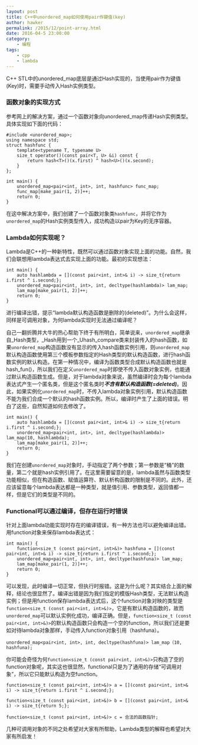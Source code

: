 ```yaml
---
layout: post
title: C++中unordered_map如何使用pair作键值(key)
author: hawker
permalink: /2015/12/point-array.html
date: 2016-04-5 23:00:00
category:
    - 编程
tags:
    - cpp
    - lambda
---
```

C++ STL中的unordered_map底层是通过Hash实现的，当使用pair作为键值(Key)时，需要手动传入Hash实例类型。

### 函数对象的实现方式

参考网上的解决方案，通过一个函数对象向unordered_map传递Hash实例类型。具体实现如下面的代码：

	#include <unordered_map>;
	using namespace std;
	struct hashfunc {
		template<typename T, typename U>
		size_t operator()(const pair<T, U> &i) const {
			return hash<T>()(x.first) ^ hash<U>()(x.second);
		}
	};
	
	int main() {
		unordered_map<pair<int, int>, int, hashfunc> func_map;
		func_map[make_pair(1, 2)]++;
		return 0;
	}
	
在这中解决方案中，我们创建了一个函数对象类`hashfunc`，并将它作为`unordered_map`的Hash实例类型传入，成功构造以pair为Key的无序容器。

### Lambda如何实现呢？
Lambda是C++的一种新特性，既然可以通过函数对象实现上面的功能。自然，我们会联想用lambda表达式去实现上面的功能。最初的实现想法：

	int main() {
		auto hashlambda = [](const pair<int, int>& i) -> size_t{return i.first ^ i.second;};
		unordered_map<pair<int, int>, int, decltype(hashlambda)> lam_map;
		lam_map[make_pair(1, 2)]++;
		return 0;
	}

进行编译出错，提示“lambda默认构造函数是删除的(deleted)”。为什么会这样，同样是可调用对象，为何lambda实现时无法通过编译呢？

自己一翻折腾并大牛的热心帮助下终于有所明白，简单说来，`unordered_map`继承自_Hash类型，_Hash用到一个_Uhash_compare类来封装传入的hash函数，如果`unordered_map`构造函数没有显示的传入hash函数实例引用，则`unordered_map`默认构造函数使用第三个模板参数指定的Hash类型的默认构造函数，进行hash函数实例的默认构造。在第一种情况中，编译为函数类型合成默认构造函数也就是hash_fun()，所以我们在定义`unordered_map`时即使不传入函数对象实例，也能通过默认构造函数生成。但是，对于lambda对象来说，虽然编译时会为每个lambda表达式产生一个匿名类，但是这个匿名类时***不含有默认构造函数(=deleted)***。因此，如果实例化`unordered_map`时，不传入lambda对象实例引用，默认构造函数不能为我们合成一个默认的hash函数实例。所以，编译时产生了上面的错误。明白了这些，自然知道如何去修改了。

	int main() {
		auto hashlambda = [](const pair<int, int>& i) -> size_t{return i.first ^ i.second;};
		unordered_map<pair<int, int>, int, decltype(hashlambda)> lam_map(10, hashlambda);
		lam_map[make_pair(1, 2)]++;
		return 0;
	}
	
我们在创建`unordered_map`对象时，手动指定了两个参数；第一参数是“桶”的数量，第二个就是hash实例引用了。在这里需要留意的是，lambda虽然与函数类型功能相似，但在构造函数、赋值运算符、默认析构函数的限制是不同的。此外，还应该留意每个lambda表达都是一种类型，就是值引用、参数类型，返回值都一样，但是它们的类型是不同的。

### Functional可以通过编译，但存在运行时错误

针对上面lambda功能实现时存在的编译错误，有一种方法也可以避免编译出错。用function对象来保存lambda表达式：

	int main() {
		function<size_t (const pair<int, int>&)> hashfuna = [](const pair<int, int>& i) -> size_t{return i.first ^ i.second;};
		unordered_map<pair<int, int>, int, decltype(hashfuna)> lam_map;
		lam_map[make_pair(1, 2)]++;
		return 0;
	}
	
可以发现，此时编译一切正常，但执行时报错。这是为什么呢？其实结合上面的解释，结论也很显然了。编译出错是因为我们指定的模版Hash类型，无法默认构造实例；但是用function保存lambda表达式后，这个function对象对映的类型是`function<size_t (const pair<int, int>&)>`，它是有默认构造函数的，故而`unordered_map`可以默认实例化成功，编译正确。但是，`function<size_t (const pair<int, int>&)>`的默认构造函数只会构造一个空的function，所以我们还是要如对待lambda对象那样，手动传入function对象引用（hashfuna）。

	unordered_map<pair<int, int>, int, decltype(hashfuna)> lam_map（10, hashfuna);
	
你可能会奇怪为何`function<size_t (const pair<int, int>&)>`只构造了空的function对象呢，其实这也很显然，functional只是为了通用的存储“可调用对象”，所以它只能默认构造为空function。

	function<size_t (const pair<int, int>&)> a = [](const pair<int, int>& i) -> size_t{return i.first ^ i.second;};
	
	function<size_t (const pair<int, int>&)> b = [](const pair<int, int>& i) -> size_t{return 5;};
	
	function<size_t (const pair<int, int>&)> c = 合法的函数指针;	
	
几种可调用对象的不同之处希望对大家有所帮助，Lambda类型的解释也希望对大家有所启发！

